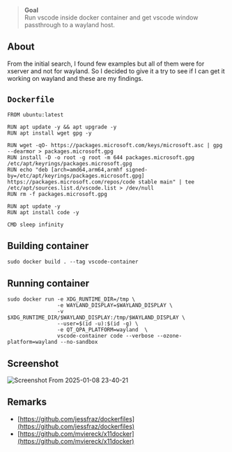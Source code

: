 > **Goal**  
> Run vscode inside docker container and get vscode window passthrough to a wayland host.

## About
From the initial search, I found few examples but all of them were for xserver and not for wayland. So I decided to give it a try to see if I can get it working on wayland and these are my findings. 


## `Dockerfile`
```
FROM ubuntu:latest 

RUN apt update -y && apt upgrade -y 
RUN apt install wget gpg -y

RUN wget -qO- https://packages.microsoft.com/keys/microsoft.asc | gpg --dearmor > packages.microsoft.gpg
RUN install -D -o root -g root -m 644 packages.microsoft.gpg /etc/apt/keyrings/packages.microsoft.gpg
RUN echo "deb [arch=amd64,arm64,armhf signed-by=/etc/apt/keyrings/packages.microsoft.gpg] https://packages.microsoft.com/repos/code stable main" | tee /etc/apt/sources.list.d/vscode.list > /dev/null
RUN rm -f packages.microsoft.gpg

RUN apt update -y
RUN apt install code -y

CMD sleep infinity 
```
## Building container

```
sudo docker build . --tag vscode-container
```
## Running container

```
sudo docker run -e XDG_RUNTIME_DIR=/tmp \
                -e WAYLAND_DISPLAY=$WAYLAND_DISPLAY \
                -v $XDG_RUNTIME_DIR/$WAYLAND_DISPLAY:/tmp/$WAYLAND_DISPLAY \
                --user=$(id -u):$(id -g) \
                -e QT_QPA_PLATFORM=wayland  \
                vscode-container code --verbose --ozone-platform=wayland --no-sandbox
```

## Screenshot

![Screenshot From 2025-01-08 23-40-21](https://github.com/user-attachments/assets/1a96fb1c-ebd9-4d85-8c77-db7398223cf4)

## Remarks
- [https://github.com/jessfraz/dockerfiles](https://github.com/jessfraz/dockerfiles)
- [https://github.com/mviereck/x11docker](https://github.com/mviereck/x11docker)
